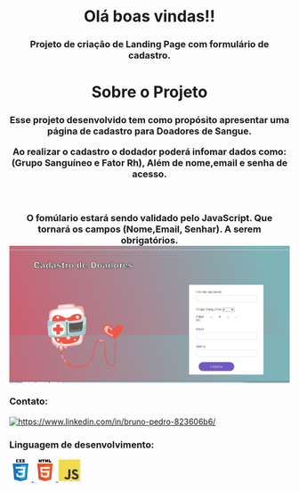 <h1 align="center">Olá boas vindas!!</h1>
<h3 align="center">Projeto de criação de Landing Page com formulário de cadastro.</h3>

<h1 align="center"> Sobre o Projeto</h1>
<h3 align="center"> Esse projeto desenvolvido tem como propósito apresentar uma página de cadastro para Doadores de Sangue.

<p align="center">Ao realizar o cadastro o dodador poderá infomar dados como: (Grupo Sanguíneo e Fator Rh), Além de nome,email e senha de acesso.</p>
<br>
<h3 align="center"> O fomúlario estará sendo validado pelo JavaScript. Que tornará os campos (Nome,Email, Senhar). A serem obrigatórios.

<img align="center" src="page.jpg">

<h3 align="left">Contato:</h3>
<p align="left">
<a href="https://linkedin.com/in/https://www.linkedin.com/in/bruno-pedro-823606b6/" target="blank"><img align="center" src="https://raw.githubusercontent.com/rahuldkjain/github-profile-readme-generator/master/src/images/icons/Social/linked-in-alt.svg" alt="https://www.linkedin.com/in/bruno-pedro-823606b6/" height="30" width="40" /></a>
</p>

<h3 align="left">Linguagem de desenvolvimento:</h3>
<p align="left"> <a href="https://www.w3schools.com/css/" target="_blank" rel="noreferrer"> <img src="https://raw.githubusercontent.com/devicons/devicon/master/icons/css3/css3-original-wordmark.svg" alt="css3" width="40" height="40"/> </a> <a href="https://www.w3.org/html/" target="_blank" rel="noreferrer"> <img src="https://raw.githubusercontent.com/devicons/devicon/master/icons/html5/html5-original-wordmark.svg" alt="html5" width="40" height="40"/> </a> <a href="https://developer.mozilla.org/en-US/docs/Web/JavaScript" target="_blank" rel="noreferrer"> <img src="https://raw.githubusercontent.com/devicons/devicon/master/icons/javascript/javascript-original.svg" alt="javascript" width="40" height="40"/> </a> </p>

